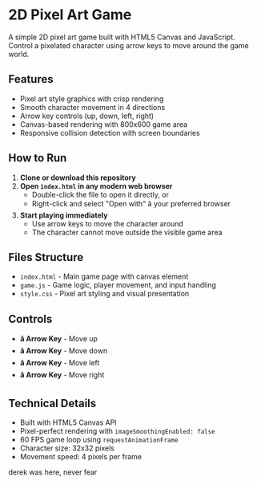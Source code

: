 # 2D Pixel Art Game

A simple 2D pixel art game built with HTML5 Canvas and JavaScript. Control a pixelated character using arrow keys to move around the game world.

## Features

- Pixel art style graphics with crisp rendering
- Smooth character movement in 4 directions
- Arrow key controls (up, down, left, right)
- Canvas-based rendering with 800x600 game area
- Responsive collision detection with screen boundaries

## How to Run

1. **Clone or download this repository**
2. **Open `index.html` in any modern web browser**
   - Double-click the file to open it directly, or
   - Right-click and select "Open with" â your preferred browser
3. **Start playing immediately**
   - Use arrow keys to move the character around
   - The character cannot move outside the visible game area

## Files Structure

- `index.html` - Main game page with canvas element
- `game.js` - Game logic, player movement, and input handling
- `style.css` - Pixel art styling and visual presentation

## Controls

- **â Arrow Key** - Move up
- **â Arrow Key** - Move down  
- **â Arrow Key** - Move left
- **â Arrow Key** - Move right

## Technical Details

- Built with HTML5 Canvas API
- Pixel-perfect rendering with `imageSmoothingEnabled: false`
- 60 FPS game loop using `requestAnimationFrame`
- Character size: 32x32 pixels
- Movement speed: 4 pixels per frame

derek was here, never fear